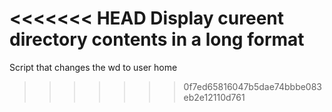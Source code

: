 <<<<<<< HEAD
Display cureent directory contents in a long format
=======
Script that changes the wd to user home
>>>>>>> 0f7ed65816047b5dae74bbbe083eb2e12110d761
